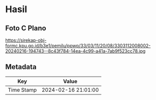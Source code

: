# Hasil

## Foto C Plano

https://sirekap-obj-formc.kpu.go.id/b3e1/pemilu/ppwp/33/03/11/20/08/3303112008002-20240216-194743--8c43f784-14ea-4c99-a41a-7ab9f523cc78.jpg


## Metadata

| Key        | Value               |
| ---------- | ------------------- |
| Time Stamp | 2024-02-16 21:01:00 |



